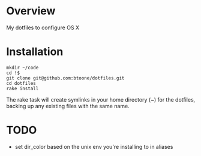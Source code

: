 
# Overview #

My dotfiles to configure OS X

# Installation #

    mkdir ~/code
    cd !$
    git clone git@github.com:btoone/dotfiles.git
    cd dotfiles
    rake install

The rake task will create symlinks in your home directory (~) for the dotfiles, backing up any existing files with the same name.

# TODO #

* set dir_color based on the unix env you're installing to in aliases